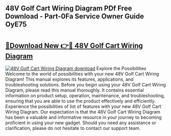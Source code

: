 ## 48V Golf Cart Wiring Diagram PDf Free Download - Part-0Fa Service Owner Guide OyE75

# <h2><a href="http://dfrflqw.blite.top/?on=48V+Golf+Cart+Wiring+Diagram">🔗Download New 👉🔴 48V Golf Cart Wiring Diagram</a></h2>

[![48V Golf Cart Wiring Diagram download](https://i.imgur.com/lujVjoI.png)](http://dfrflqw.blite.top/?on=48V+Golf+Cart+Wiring+Diagram)
Explore the Possibilities Welcome to the world of possibilities with your new 48V Golf Cart Wiring Diagram! This manual explores its features, applications, and troubleshooting solutions. Before you begin using your 48V Golf Cart Wiring Diagram, please read this manual thoroughly. It contains essential information on product setup, operation, maintenance, and troubleshooting, ensuring that you are able to use the product effectively and efficiently. Experience the possibilities of list of features with your new 48V Golf Cart Wiring Diagram. Our expectation is that the 48V Golf Cart Wiring Diagram has been a valuable and informative resource in your journey to becoming proficient in using your new gadget. Should you need any assistance or clarification, please do not hesitate to contact our support team.
